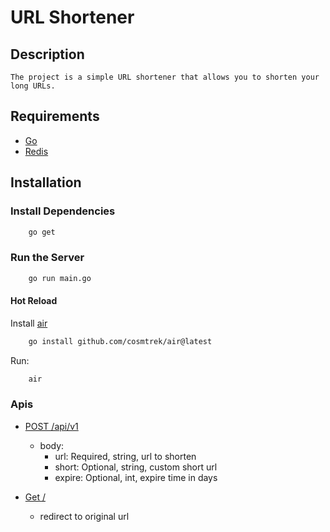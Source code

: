 # URL Shortener

## Description

    The project is a simple URL shortener that allows you to shorten your long URLs.

## Requirements

- [Go](https://go.dev)
- [Redis](https://redis.io)

## Installation

### Install Dependencies

```bash
    go get
```

### Run the Server

```bash
    go run main.go
```

#### Hot Reload

Install [air](https://github.com/cosmtrek/air)

```bash
    go install github.com/cosmtrek/air@latest
```

Run:

```bash
    air
```

### Apis

- [POST /api/v1](/api/v1)
  - body:
    - url: Required, string, url to shorten
    - short: Optional, string, custom short url
    - expire: Optional, int, expire time in days

- [Get /<short>](/<short>)
  - redirect to original url
